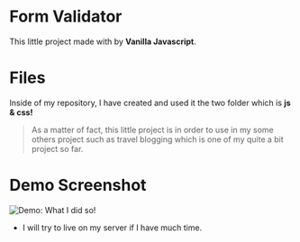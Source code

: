 # Form Validator

This little project made with by **Vanilla Javascript**.


# Files

Inside of my repository, I have created and used it the two folder which is **js & css!**

> As a matter of fact, this little project is in order to use in my some others project such as travel blogging which is one of my quite a bit project so far.

# Demo Screenshot
![Demo: What I did so! ](https://i.imgur.com/pTrcOof.jpg)

- I will try to live on my server if I have much time.
